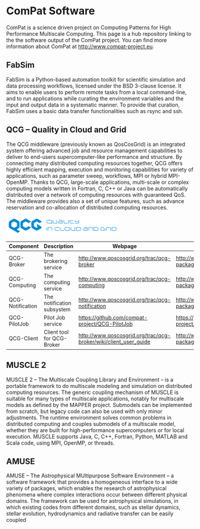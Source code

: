 # ComPat Software

ComPat is a science driven project on Computing Patterns for High Performance Multiscale Computing. 
This page is a hub repository linking to the the software output of the ComPat project.
You can find more information about ComPat at http://www.compat-project.eu.

## FabSim
FabSim is a Python-based automation toolkit for scientific simulation and data processing workflows, licensed under the BSD 3-clause license. It aims to enable users to perform remote tasks from a local command-line, and to run applications while curating the environment variables and the input and output data in a systematic manner. To provide that curation, FabSim uses a basic data transfer functionalities such as rsync and ssh.

## QCG – Quality in Cloud and Grid
The QCG middleware (previously known as QosCosGrid) is an integrated system offering advanced job and resource management capabilities to deliver to end-users supercomputer-like performance and structure. By connecting many distributed computing resources together, QCG offers highly efficient mapping, execution and monitoring capabilities for variety of applications, such as parameter sweep, workflows, MPI or hybrid MPI-OpenMP. Thanks to QCG, large-scale applications, multi-scale or complex computing models written in Fortran, C, C++ or Java can be automatically distributed over a network of computing resources with guaranteed QoS. The middleware provides also a set of unique features, such as advance reservation and co-allocation of distributed computing resources.

<img src="/qcg-wb.png?raw=true" width="300">

| Component        | Description                | Webpage                                         | Repository  |
| ---------------- | -------------------------- | ----------------------------------------------- | ----------- |
| QCG-Broker       | The brokering service      | http://www.qoscosgrid.org/trac/qcg-broker       | http://www.qoscosgrid.org/qcg-packages/centos7-compat/ |
| QCG-Computing    | The computing service      | http://www.qoscosgrid.org/trac/qcg-computing    | http://www.qoscosgrid.org/qcg-packages/centos7-compat/ |
| QCG-Notification | The notification subsystem | http://www.qoscosgrid.org/trac/qcg-notification | http://www.qoscosgrid.org/qcg-packages/centos7-compat/ |
| QCG-PilotJob     | Pilot Job service          | https://github.com/compat-project/QCG-PilotJob  | https://github.com/compat-project/QCG-PilotJob |
| QCG-Client       | Client tool for QCG-Broker | http://www.qoscosgrid.org/trac/qcg-broker/wiki/client_user_guide | http://www.qoscosgrid.org/qcg-packages/centos7-compat/ |

## MUSCLE 2
MUSCLE 2 – The Multiscale Coupling Library and Environment – is a portable framework to do multiscale modeling and simulation on distributed computing resources. The generic coupling mechanism of MUSCLE is suitable for many types of multiscale applications, notably for multiscale models as defined by the MAPPER project. Submodels can be implemented from scratch, but legacy code can also be used with only minor adjustments. The runtime environment solves common problems in distributed computing and couples submodels of a multiscale model, whether they are built for high-performance supercomputers or for local execution. MUSCLE supports Java, C, C++, Fortran, Python, MATLAB and Scala code, using MPI, OpenMP, or threads.

## AMUSE
AMUSE – The Astrophysical MUltipurpose Software Environment – a software framework that provides a homogeneous interface to a wide variety of packages, which enables the research of astrophysical phenomena where complex interactions occur between different physical domains. The framework can be used for astrophysical simulations, in which existing codes from different domains, such as stellar dynamics, stellar evolution, hydrodynamics and radiative transfer can be easily coupled
